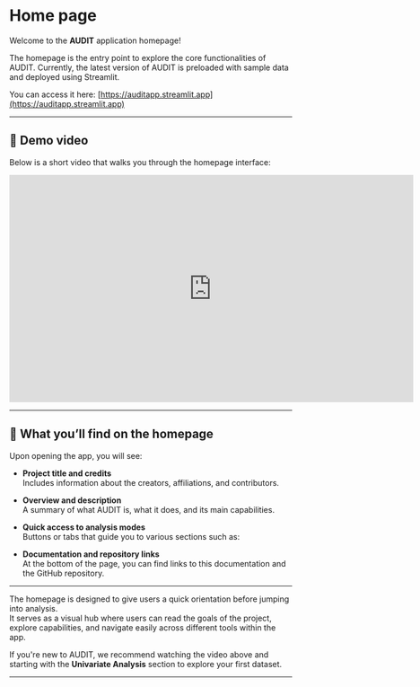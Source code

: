 # Home page

Welcome to the **AUDIT** application homepage!

The homepage is the entry point to explore the core functionalities of AUDIT.  Currently, the latest version of AUDIT is preloaded with sample data and deployed using Streamlit.  

You can access it here: [https://auditapp.streamlit.app](https://auditapp.streamlit.app)

---

## 🎥 Demo video

Below is a short video that walks you through the homepage interface:

<iframe width="720" height="405" src="https://youtu.be/ZSiwRmx6vxA" title="AUDIT Home Page Walkthrough" frameborder="0" allow="accelerometer; autoplay; clipboard-write; encrypted-media; gyroscope; picture-in-picture" allowfullscreen></iframe>


---

## 🧭 What you’ll find on the homepage

Upon opening the app, you will see:

- **Project title and credits**  
  Includes information about the creators, affiliations, and contributors.

- **Overview and description**  
  A summary of what AUDIT is, what it does, and its main capabilities.

- **Quick access to analysis modes**  
  Buttons or tabs that guide you to various sections such as:

- **Documentation and repository links**  
  At the bottom of the page, you can find links to this documentation and the GitHub repository.

---

The homepage is designed to give users a quick orientation before jumping into analysis.  
It serves as a visual hub where users can read the goals of the project, explore capabilities, and navigate easily across different tools within the app.

If you're new to AUDIT, we recommend watching the video above and starting with the **Univariate Analysis** section to explore your first dataset.

---

